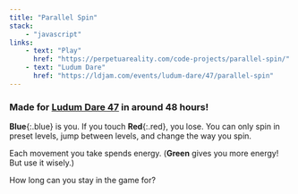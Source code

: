 ```yaml
---
title: "Parallel Spin"
stack:
    - "javascript"
links:
    - text: "Play"
      href: "https://perpetuareality.com/code-projects/parallel-spin/"
    - text: "Ludum Dare"
      href: "https://ldjam.com/events/ludum-dare/47/parallel-spin"
---
```

### Made for [Ludum Dare 47](https://ldjam.com/events/ludum-dare/47) in around 48 hours!

**Blue**{:.blue} is you. If you touch **Red**{:.red}, you lose. You can only spin in preset levels, jump between levels, and change the way you spin.

Each movement you take spends energy. (**Green** gives you more energy! But use it wisely.)

How long can you stay in the game for?